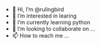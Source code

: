 - 👋 Hi, I’m @rulingbird
- 👀 I’m interested in learing
- 🌱 I’m currently learning python
- 💞️ I’m looking to collaborate on ...
- 📫 How to reach me ...

<!---
rulingbird/rulingbird is a ✨ special ✨ repository because its `README.md` (this file) appears on your GitHub profile.
You can click the Preview link to take a look at your changes.
--->
